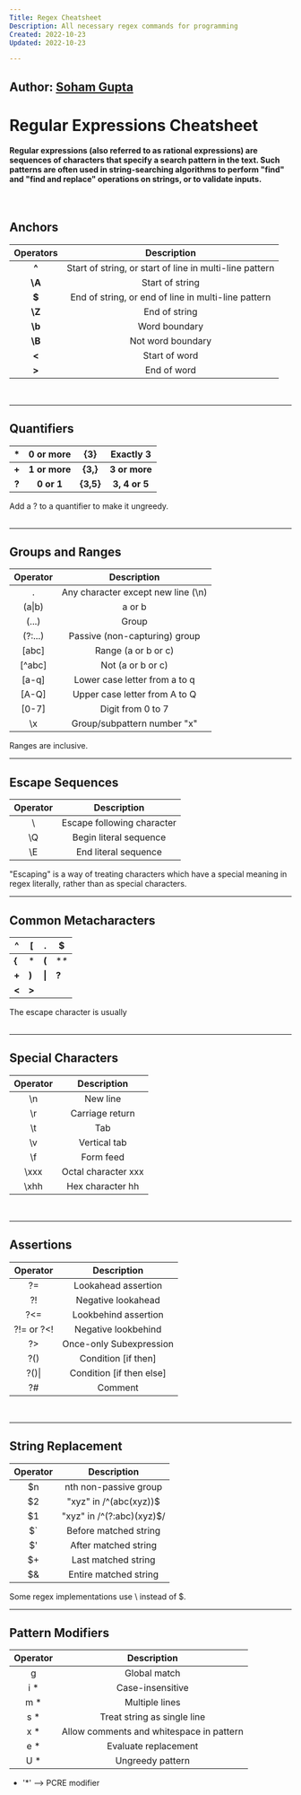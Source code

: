 ```yaml
---
Title: Regex Cheatsheet
Description: All necessary regex commands for programming
Created: 2022-10-23
Updated: 2022-10-23

---
```

## Author: [Soham Gupta](https://linkedin.com/in/soham-gupta-in)
# Regular Expressions Cheatsheet
#### Regular expressions (also referred to as rational expressions) are sequences of characters that specify a search pattern in the text. Such patterns are often used in string-searching algorithms to perform "find" and "find and replace" operations on strings, or to validate inputs. 

<br>

## Anchors

| **Operators** |                     **Description**                     |
|:-------------:|:-------------------------------------------------------:|
|     **^**     | Start of string, or start of line in multi-line pattern |
|     **\A**    |                     Start of string                     |
|     **$**     |   End of string, or end of line in multi-line pattern   |
|     **\Z**    |                      End of string                      |
|     **\b**    |                      Word boundary                      |
|     **\B**    |                    Not word boundary                    |
|     **\<**    |                      Start of word                      |
|     **\>**    |                       End of word                       |
<br/>
<hr>


## Quanti­fiers

|   *   | **0 or more** |  **{3}**  | **Exactly 3** |
|:-----:|:-------------:|:---------:|:-------------:|
| **+** | **1 or more** |  **{3,}** | **3 or more** |
| **?** |   **0 or 1**  | **{3,5}** | **3, 4 or 5** |

Add a ? to a quantifier to make it ungreedy.   
<br/>
<hr>

## Groups and Ranges

| Operator |             Description            |
|:--------:|:----------------------------------:|
| .        | Any character except new line (\n) |
| (a\|b)   | a or b                             |
| (...)    | Group                              |
| (?:...)  | Passive (non-c­apt­uring) group      |
| [abc]    | Range (a or b or c)                |
| [^abc]   | Not (a or b or c)                  |
| [a-q]    | Lower case letter from a to q      |
| [A-Q]    | Upper case letter from A to Q      |
| [0-7]    | Digit from 0 to 7                  |
| \x       | Group/­sub­pattern number "­x"        |

Ranges are inclusive.
<br/>
<hr>

## Escape Sequences

| Operator   |         Description            |
|:--------:  |:--------------------------:    |
| \          | Escape following character     |
| \Q         | Begin literal sequence         |
| \E         | End literal sequence           |

"Escaping" is a way of treating characters which have a special meaning in regex literally, rather than as special charac­ters.
<br/>
<hr>

## Common Metacharacters

| ^     | [     | .      | $      |
|-------|-------|--------|--------|
| **{** | *     | **(**  | **\**  |
| **+** | **)** | **\|** | **?**  |
| **<** | **>** |        |        |

The escape character is usually \
<br/>
<hr>

## Special Characters

| Operator |     Description     |
|:--------:|:-------------------:|
| \n       | New line            |
| \r       | Carriage return     |
| \t       | Tab                 |
| \v       | Vertical tab        |
| \f       | Form feed           |
| \xxx     | Octal character xxx |
| \xhh     | Hex character hh    |
<br/>
<hr>

## Assertions

|  Operator  |        Description       |
|:----------:|:------------------------:|
| ?=         | Lookahead assertion      |
| ?!         | Negative lookahead       |
| ?<=        | Lookbehind assertion     |
| ?!= or ?<! | Negative lookbehind      |
| ?>         | Once-only Subexp­ression  |
| ?()        | Condition [if then]      |
| ?()\|      | Condition [if then else] |
| ?#         | Comment                  |
<br/>
<hr>

## String Replacement

| Operator |           Description          |
|:--------:|:------------------------------:|
|    $n    |      nth non-passive group    |
|    $2    |   "xyz" in /^(abc(xyz))$   |
|    $1    | "xyz" in /^(?:abc)(xyz)$/  |
|    $`    |      Before matched string     |
|    $'    |      After matched string      |
|    $+    |       Last matched string      |
|    $&    |      Entire matched string     |

Some regex implementations use \ instead of $.
<br/>
<hr>

## Pattern Modifiers

| Operator |                Description               |
|:--------:|:----------------------------------------:|
|     g    |               Global match               |
|    i *   |            Case-i­nse­nsitive              |
|    m *   |              Multiple lines              |
|    s *   |        Treat string as single line       |
|    x *   | Allow comments and whitespace in pattern |
|    e *   |           Evaluate replac­ement           |
|    U *   |             Ungreedy pattern             |

- '*' --> PCRE modifier
<br/>
